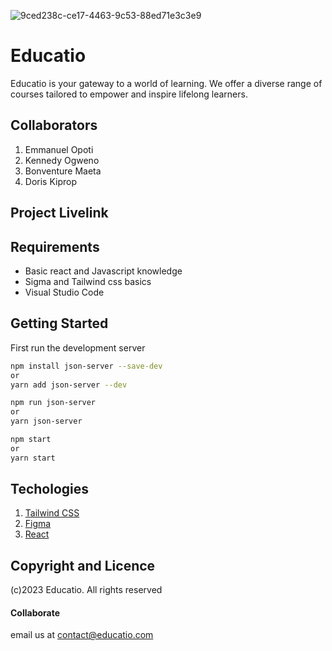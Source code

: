 ![9ced238c-ce17-4463-9c53-88ed71e3c3e9](https://github.com/Emmanuel-Oite/Group-7-eCommerce-app/assets/144509941/963c77c0-d14c-42f2-b635-29baf3487920)

# Educatio
Educatio is your gateway to a world of learning. We offer a diverse range of courses tailored to empower and inspire lifelong learners.

## Collaborators
1. Emmanuel Opoti
2. Kennedy Ogweno
3. Bonventure Maeta
4. Doris Kiprop

## Project Livelink

## Requirements
- Basic react and Javascript knowledge
- Sigma and Tailwind css basics
- Visual Studio Code

## Getting Started
First run the development server
```bash
npm install json-server --save-dev
or 
yarn add json-server --dev

npm run json-server 
or 
yarn json-server

npm start
or 
yarn start
```
## Techologies
1. [Tailwind CSS](https://tailwindcss.com/)
2. [Figma](https://www.figma.com/)
3. [React](https://reactnative.dev/)
   
## Copyright and Licence
(c)2023 Educatio. All rights reserved

#### Collaborate
email us at contact@educatio.com
